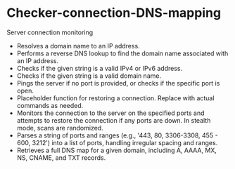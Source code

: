 # Checker-connection-DNS-mapping
Server connection monitoring
- Resolves a domain name to an IP address.
- Performs a reverse DNS lookup to find the domain name associated with an IP address.
- Checks if the given string is a valid IPv4 or IPv6 address.
- Checks if the given string is a valid domain name.
- Pings the server if no port is provided, or checks if the specific port is open.
- Placeholder function for restoring a connection. Replace with actual commands as needed.
- Monitors the connection to the server on the specified ports and attempts to restore the connection if any ports are down. In stealth mode, scans are randomized.
- Parses a string of ports and ranges (e.g., '443, 80, 3306-3308, 455 - 600, 3212') into a list of ports, handling irregular spacing and ranges.
- Retrieves a full DNS map for a given domain, including A, AAAA, MX, NS, CNAME, and TXT records.
